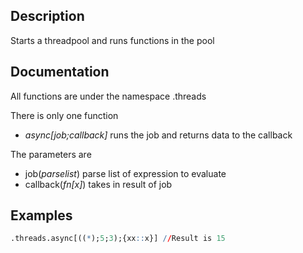 ## Description

Starts a threadpool and runs functions in the pool

## Documentation

All functions are under the namespace .threads

There is only one function
* _async[job;callback]_ runs the job and returns data to the callback

The parameters are
* job(_parselist_) parse list of expression to evaluate
* callback(_fn[x]_) takes in result of job

## Examples

```q
.threads.async[((*);5;3);{xx::x}] //Result is 15
```